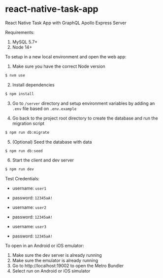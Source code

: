 # react-native-task-app

React Native Task App with GraphQL Apollo Express Server

Requirements:

1. MySQL 5.7+
2. Node 14+

To setup in a new local environment and open the web app:

1. Make sure you have the correct Node version

```sh
$ nvm use
```

2. Install dependencies

```sh
$ npm install
```

3. Go to `/server` directory and setup environment variables by adding an `.env` file based on `.env.example`

4. Go back to the project root directory to create the database and run the migration script

```sh
$ npm run db:migrate
```

5. (Optional) Seed the database with data

```sh
$ npm run db:seed
```

6. Start the client and dev server

```sh
$ npm run dev
```

Test Credentials:

- username: `user1`
- password: `12345aA!`

- username: `user2`
- password: `12345aA!`

- username: `user3`
- password: `12345aA!`

To open in an Android or iOS emulator:

1. Make sure the dev server is already running
2. Make sure the emulator is already running
3. Go to http://localhost:19002 to open the Metro Bundler
4. Select run on Android or iOS simulator
